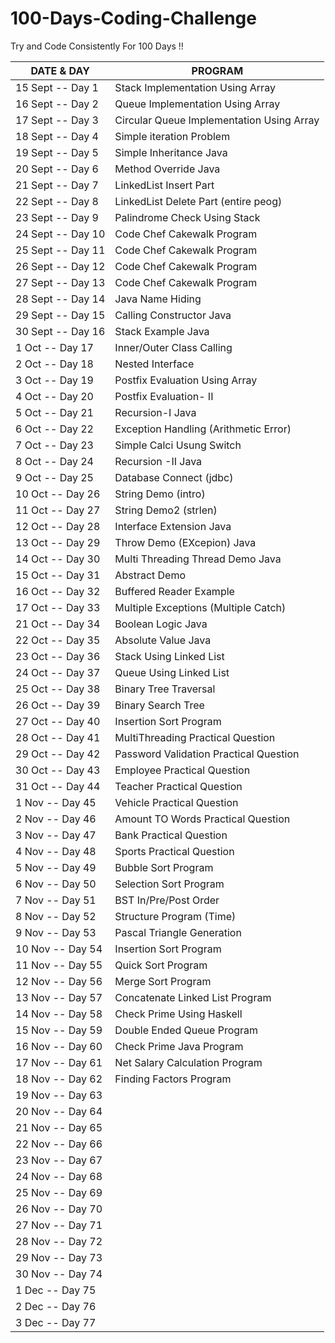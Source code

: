 # 100-Days-Coding-Challenge
Try and Code Consistently For 100 Days !!

| DATE & DAY               | PROGRAM                                  
|--------------------------|-----------------------------------------------
| 15 Sept  --  Day 1       |   Stack Implementation Using Array                                        
| 16 Sept  --  Day 2       |   Queue Implementation Using Array                                     
| 17 Sept  --  Day 3       |   Circular Queue Implementation Using Array 
| 18 Sept  --  Day 4       |   Simple iteration Problem 
| 19 Sept  --  Day 5       |   Simple Inheritance Java
| 20 Sept  --  Day 6       |   Method Override Java
| 21 Sept  --  Day 7       |   LinkedList Insert Part  
| 22 Sept  --  Day 8       |   LinkedList Delete Part (entire peog)
| 23 Sept  --  Day 9       |   Palindrome Check Using Stack
| 24 Sept  --  Day 10      |   Code Chef Cakewalk Program
| 25 Sept  --  Day 11      |   Code Chef Cakewalk Program
| 26 Sept  --  Day 12      |   Code Chef Cakewalk Program
| 27 Sept  --  Day 13      |   Code Chef Cakewalk Program
| 28 Sept  --  Day 14      |   Java Name Hiding
| 29 Sept  --  Day 15      |   Calling Constructor Java
| 30 Sept  --  Day 16      |   Stack Example Java 
| 1   Oct  --  Day 17      |   Inner/Outer Class Calling
| 2   Oct  --  Day 18      |   Nested Interface
| 3   Oct  --  Day 19      |   Postfix Evaluation Using Array
| 4   Oct  --  Day 20      |   Postfix Evaluation- II
| 5   Oct  --  Day 21      |   Recursion-I Java
| 6   Oct  --  Day 22      |   Exception Handling (Arithmetic Error)
| 7   Oct  --  Day 23      |   Simple Calci Usung Switch
| 8   Oct  --  Day 24      |   Recursion -II Java
| 9   Oct  --  Day 25      |   Database Connect (jdbc)
| 10  Oct  --  Day 26      |   String Demo (intro)
| 11  Oct  --  Day 27      |   String Demo2 (strlen)
| 12  Oct  --  Day 28      |   Interface Extension Java
| 13  Oct  --  Day 29      |   Throw Demo (EXcepion) Java
| 14  Oct  --  Day 30      |   Multi Threading Thread Demo Java
| 15  Oct  --  Day 31      |   Abstract Demo
| 16  Oct  --  Day 32      |   Buffered Reader Example
| 17  Oct  --  Day 33      |   Multiple Exceptions (Multiple Catch)
| 21  Oct  --  Day 34      |   Boolean Logic Java
| 22  Oct  --  Day 35      |   Absolute Value Java
| 23  Oct  --  Day 36      |   Stack Using Linked List
| 24  Oct  --  Day 37      |   Queue Using Linked List
| 25  Oct  --  Day 38      |   Binary Tree Traversal
| 26  Oct  --  Day 39      |   Binary Search Tree
| 27  Oct  --  Day 40      |   Insertion Sort Program
| 28  Oct  --  Day 41      |   MultiThreading Practical Question
| 29  Oct  --  Day 42      |   Password Validation Practical Question
| 30  Oct  --  Day 43      |   Employee Practical Question
| 31  Oct  --  Day 44      |   Teacher Practical Question
|  1   Nov  --  Day 45     |   Vehicle Practical Question
|  2   Nov  --  Day 46     |   Amount TO Words Practical Question
|  3   Nov  --  Day 47     |   Bank Practical Question
|  4   Nov  --  Day 48     |   Sports Practical Question
|  5   Nov  --  Day 49     |   Bubble Sort Program
|  6   Nov  --  Day 50     |   Selection Sort Program
|  7   Nov  --  Day 51     |   BST In/Pre/Post Order
|  8   Nov  --  Day 52     |   Structure Program (Time)
|  9   Nov  --  Day 53     |   Pascal Triangle Generation
| 10   Nov  --  Day 54     |   Insertion Sort Program                 
| 11   Nov  --  Day 55     |   Quick Sort Program
| 12   Nov  --  Day 56     |   Merge Sort Program
| 13   Nov  --  Day 57     |   Concatenate Linked List Program
| 14   Nov  --  Day 58     |   Check Prime Using Haskell
| 15   Nov  --  Day 59     |   Double Ended Queue Program
| 16   Nov  --  Day 60     |   Check Prime Java Program
| 17   Nov  --  Day 61     |   Net Salary Calculation Program
| 18   Nov  --  Day 62     |   Finding Factors Program
| 19   Nov  --  Day 63     |
| 20   Nov  --  Day 64     |
| 21   Nov  --  Day 65     |
| 22   Nov  --  Day 66     |
| 23   Nov  --  Day 67     |
| 24   Nov  --  Day 68     |
| 25   Nov  --  Day 69     |
| 26   Nov  --  Day 70     |
| 27   Nov  --  Day 71     |
| 28   Nov  --  Day 72     |
| 29   Nov  --  Day 73     |
| 30   Nov  --  Day 74     |
| 1    Dec  --  Day 75     |
| 2    Dec  --  Day 76     |
| 3    Dec  --  Day 77     |
